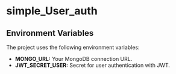 # simple_User_auth

## Environment Variables

The project uses the following environment variables:

- **MONGO_URL:** Your MongoDB connection URL.
- **JWT_SECRET_USER:** Secret for user authentication with JWT.

